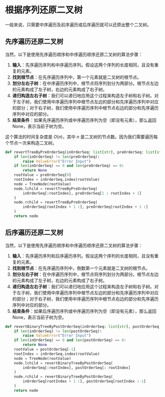 # 根据序列还原二叉树

一般来说，只需要中序遍历及前序遍历或后序遍历就可以还原出整个二叉树。

## 先序遍历还原二叉树

当然，以下是使用先序遍历顺序和中序遍历顺序还原二叉树的算法步骤：

1. **输入**：先序遍历序列和中序遍历序列。假设这两个序列的长度相同，且没有重复的元素。
2. **找到根节点**：在先序遍历序列中，第一个元素就是二叉树的根节点。
3. **划分左右子树**：在中序遍历序列中，根节点将序列划分为两部分。根节点左边的元素构成了左子树，右边的元素构成了右子树。
4. **递归构造左右子树**：我们可以递归地应用这个过程来构造左子树和右子树。对于左子树，我们使用中序遍历序列中根节点左边的部分和先序遍历序列中对应的部分；对于右子树，我们使用中序遍历序列中根节点右边的部分和先序遍历序列中对应的部分。
5. **结束条件**：如果先序遍历序列或中序遍历序列为空（即没有元素），那么返回 None，表示当前子树为空。

这个算法的时间复杂度是 $O(n)$，其中 $n$ 是二叉树的节点数。因为我们需要遍历每个节点一次来构造二叉树。

```python
def revertTreeByPreOrderSeq(inOrderSeq: list[str], preOrderSeq: list[str]):
    if len(inOrderSeq) != len(preOrderSeq):
        raise ValueError("Error Input")
    if len(inOrderSeq) == 0 and len(preOrderSeq) == 0:
        return None
    rootValue = preOrderSeq[0]
    rootIndex = inOrderSeq.index(rootValue)
    node = TreeNode(rootValue)
    node.lchild = revertTreeByPreOrderSeq(
        inOrderSeq[:rootIndex], preOrderSeq[1 : rootIndex + 1]
    )
    node.rchild = revertTreeByPreOrderSeq(
        inOrderSeq[rootIndex + 1 :], preOrderSeq[rootIndex + 1 :]
    )
    return node
```

## 后序遍历还原二叉树

当然，以下是使用先序遍历顺序和中序遍历顺序还原二叉树的算法步骤：

1. **输入**：先序遍历序列和后序遍历序列。假设这两个序列的长度相同，且没有重复的元素。
2. **找到根节点**：在先序遍历序列中，倒数第一个元素就是二叉树的根节点。
3. **划分左右子树**：在中序遍历序列中，根节点将序列划分为两部分。根节点左边的元素构成了左子树，右边的元素构成了右子树。
4. **递归构造左右子树**：我们可以递归地应用这个过程来构造左子树和右子树。对于左子树，我们使用中序遍历序列中根节点左边的部分和先序遍历序列中对应的部分；对于右子树，我们使用中序遍历序列中根节点右边的部分和先序遍历序列中对应的部分。
5. **结束条件**：如果后序遍历序列或中序遍历序列为空（即没有元素），那么返回 None，表示当前子树为空。

```python
def revertBinaryTreeByPostOrderSeq(inOrderSeq: list[str], postOrderSeq: list[str]):
    if len(inOrderSeq) != len(postOrderSeq):
        raise ValueError("Error Input")
    if len(inOrderSeq) == 0 and len(postOrderSeq) == 0:
        return None
    rootValue = postOrderSeq[-1]
    rootIndex = inOrderSeq.index(rootValue)
    node = TreeNode(rootValue)
    node.lchild = revertBinaryTreeByPostOrderSeq(
        inOrderSeq[:rootIndex], postOrderSeq[: rootIndex]
    )
    node.rchild = revertBinaryTreeByPostOrderSeq(
        inOrderSeq[rootIndex + 1 :], postOrderSeq[rootIndex :-1]
    )
    return node
```
